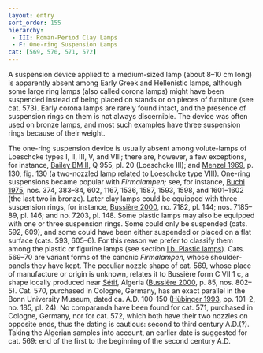 ```yaml
---
layout: entry
sort_order: 155
hierarchy:
 - III: Roman-Period Clay Lamps
 - F: One-ring Suspension Lamps
cat: [569, 570, 571, 572]
---
```


A suspension device applied to a medium-sized lamp (about 8–10 cm long) is apparently absent among Early Greek and Hellenistic lamps, although some large ring lamps (also called corona lamps) might have been suspended instead of being placed on stands or on pieces of furniture (see cat. 573). Early corona lamps are rarely found intact, and the presence of suspension rings on them is not always discernible. The device was often used on bronze lamps, and most such examples have three suspension rings because of their weight.

The one-ring suspension device is usually absent among volute-lamps of Loeschcke types I, II, III, V, and VIII; there are, however, a few exceptions, for instance, <a href='../../bibliography/#bailey-bm-ii'>Bailey BM II</a>, Q 955, pl. 20 (Loeschcke III); and <a href='../../bibliography/#menzel-1969'>Menzel 1969</a>, p. 130, fig. 130 (a two-nozzled lamp related to Loeschcke type VIII). One-ring suspensions became popular with *Firmalampen;* see, for instance, <a href='../../bibliography/#buchi-1975'>Buchi 1975</a>, nos. 374, 383–84, 602, 1167, 1536, 1587, 1593, 1598, and 1601–1602 (the last two in bronze). Later clay lamps could be equipped with three suspension rings, for instance, <a href='../../bibliography/#bussiere-2000'>Bussière 2000</a>, no. 7182, pl. 144; nos. 7185–89, pl. 146; and no. 7203, pl. 148. Some plastic lamps may also be equipped with one or three suspension rings. Some could only be suspended (cats. 592, 609), and some could have been either suspended or placed on a flat surface (cats. 593, 605–6). For this reason we prefer to classify them among the plastic or figurine lamps (see section [I b. Plastic lamps](I-b.-Plastic-lamps)). Cats. 569–70 are variant forms of the canonic *Firmalampen,* whose shoulder-panels they have kept. The peculiar nozzle shape of cat. 569, whose place of manufacture or origin is unknown, relates it to Bussière form C VII 1 c, a shape locally produced near <a href='../../map/#loc_305153'>Sétif</a>, Algeria (<a href='../../bibliography/#bussiere-2000'>Bussière 2000</a>, p. 85, nos. 802–5). Cat. 570, purchased in Cologne, Germany, has an exact parallel in the Bonn University Museum, dated ca. A.D. 100–150 (<a href='../../bibliography/#hubinger-1993'>Hübinger 1993</a>, pp. 101–2, no. 185, pl. 24). No comparanda have been found for cat. 571, purchased in Cologne, Germany, nor for cat. 572, which both have their two nozzles on opposite ends, thus the dating is cautious: second to third century A.D.(?). Taking the Algerian samples into account, an earlier date is suggested for cat. 569: end of the first to the beginning of the second century A.D.
